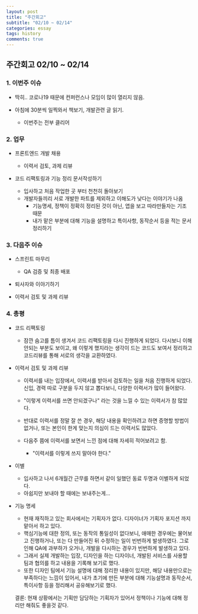 ```yaml
---
layout: post
title: "주간회고"
subtitle: "02/10 ~ 02/14"
categories: essay
tags: history
comments: true
---
```


## 주간회고 02/10 ~ 02/14

### 1. 이번주 이슈

- 딱히.. 코로나19 때문에 컨퍼런스나 모임이 많이 열리지 않음.

- 아침에 30분씩 일찍와서 책보기, 개발관련 글 읽기.
  - 이번주는 전부 클리어

### 2. 업무

- 프론트엔드 개발 채용

  - 이력서 검토, 과제 리뷰

- 코드 리팩토링과 기능 정리 문서작성하기
  - 입사하고 처음 작업한 곳 부터 천천히 돌아보기
  - 개발자들끼리 서로 개발한 파트를 제외하고 이해도가 낮다는 이야기가 나옴
    - 기능명세, 정책이 정확히 정리된 것이 아닌, 앱을 보고 따라만들자는 기조 때문
    - 내가 맡은 부분에 대해 기능을 설명하고 특이사항, 동작순서 등을 적는 문서 정리하기

### 3. 다음주 이슈

- 스프린트 마무리

  - QA 검증 및 최종 배포

- 퇴사자와 이야기하기
- 이력서 검토 및 과제 리뷰

### 4. 총평

- 코드 리팩토링

  - 잠깐 숨고를 틈이 생겨서 코드 리팩토링을 다시 진행하게 되었다. 다시보니 이해 안되는 부분도 보이고, 왜 이렇게 했지라는 생각이 드는 코드도 보여서 정리하고 코드리뷰를 통해 서로의 생각을 교환하였다.

* 이력서 검토 및 과제 리뷰

  - 이력서를 내는 입장에서, 이력서를 받아서 검토하는 일을 처음 진행하게 되었다. 신입, 경력 따로 구분을 두지 않고 뽑다보니, 다양한 이력서가 많이 들어왔다.
  - "이렇게 이력서를 쓰면 안되겠구나" 라는 것을 느낄 수 있는 이력서가 참 많았다.
  - 반대로 이력서를 정말 잘 쓴 경우, 해당 내용을 확인하려고 하면 증명할 방법이 없거나, 또는 본인이 한게 맞는지 의심이 드는 이력서도 많았다.

  - 다음주 쯤에 이력서를 보면서 느낀 점에 대해 자세히 적어보려고 함.
    - "이력서를 이렇게 쓰지 말아야 한다."

* 이별
  - 입사하고 나서 6개월간 근무를 하면서 같이 일했던 동료 두명과 이별하게 되었다.
  - 아쉽지만 보내야 할 때에는 보내주는게...

- 기능 명세

  - 현재 재직하고 있는 회사에서는 기획자가 없다. 디자이너가 기획자 포지션 까지 맡아서 하고 있다.
  - 핵심기능에 대한 정의, 또는 동작의 통일성이 없다보니, 애매한 경우에는 물어보고 진행하거나, 또는 다 만들어진 뒤 수정하는 일이 빈번하게 발생하였다. 그로인해 QA에 과부하가 오거나, 개발을 다시하는 경우가 빈번하게 발생하고 있다.
  - 그래서 실제 개발하는 입장, 디자인을 하는 디자이너, 개발된 서비스를 사용할 팀과 협의를 하고 내용을 기록해 보기로 했다.
  - 또한 디자인 팀에서 기능 설명에 대해 정리한 내용이 있지만, 해당 내용만으로는 부족하다는 느낌이 있어서, 내가 초기에 만든 부분에 대해 기능설명과 동작순서, 특이사항 등을 정리해서 공유해보기로 했다.

  결론: 현재 상황에서는 기획만 담당하는 기획자가 있어서 정책이나 기능에 대해 정리만 해줘도 좋을것 같다.

